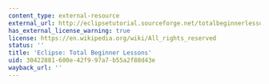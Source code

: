 ```yaml
---
content_type: external-resource
external_url: http://eclipsetutorial.sourceforge.net/totalbeginnerlessons.html
has_external_license_warning: true
license: https://en.wikipedia.org/wiki/All_rights_reserved
status: ''
title: 'Eclipse: Total Beginner Lessons'
uid: 30422881-600e-42f9-97a7-b55a2f88d43e
wayback_url: ''
---
```

